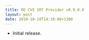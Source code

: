 ```yaml
---
title: RE CVX SRT Provider v0.9.0.0
layout: post
date: 2010-10-10T14:10:00+1300
---
```

* Initial release.
